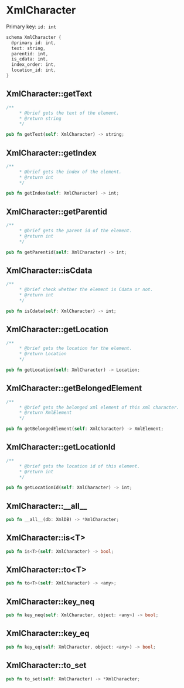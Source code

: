 # XmlCharacter

Primary key: `id: int`

```rust
schema XmlCharacter {
  @primary id: int,
  text: string,
  parentid: int,
  is_cdata: int,
  index_order: int,
  location_id: int,
}
```
## XmlCharacter::getText

```rust
/**
     * @brief gets the text of the element.
     * @return string 
     */
```
```rust
pub fn getText(self: XmlCharacter) -> string;
```
## XmlCharacter::getIndex

```rust
/**
     * @brief gets the index of the element.
     * @return int 
     */
```
```rust
pub fn getIndex(self: XmlCharacter) -> int;
```
## XmlCharacter::getParentid

```rust
/**
     * @brief gets the parent id of the element.
     * @return int
     */
```
```rust
pub fn getParentid(self: XmlCharacter) -> int;
```
## XmlCharacter::isCdata

```rust
/**
     * @brief check whether the element is Cdata or not.
     * @return int 
     */
```
```rust
pub fn isCdata(self: XmlCharacter) -> int;
```
## XmlCharacter::getLocation

```rust
/**
     * @brief gets the location for the element.
     * @return Location
     */
```
```rust
pub fn getLocation(self: XmlCharacter) -> Location;
```
## XmlCharacter::getBelongedElement

```rust
/**
     * @brief gets the belonged xml element of this xml character.
     * @return XmlElement 
     */
```
```rust
pub fn getBelongedElement(self: XmlCharacter) -> XmlElement;
```
## XmlCharacter::getLocationId

```rust
/**
     * @brief gets the location id of this element.
     * @return int
     */
```
```rust
pub fn getLocationId(self: XmlCharacter) -> int;
```
## XmlCharacter::\_\_all\_\_

```rust
pub fn __all__(db: XmlDB) -> *XmlCharacter;
```
## XmlCharacter::is\<T\>

```rust
pub fn is<T>(self: XmlCharacter) -> bool;
```
## XmlCharacter::to\<T\>

```rust
pub fn to<T>(self: XmlCharacter) -> <any>;
```
## XmlCharacter::key\_neq

```rust
pub fn key_neq(self: XmlCharacter, object: <any>) -> bool;
```
## XmlCharacter::key\_eq

```rust
pub fn key_eq(self: XmlCharacter, object: <any>) -> bool;
```
## XmlCharacter::to\_set

```rust
pub fn to_set(self: XmlCharacter) -> *XmlCharacter;
```
